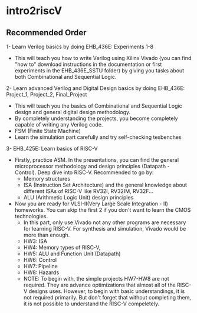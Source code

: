# intro2riscV
## Recommended Order
1- Learn Verilog basics by doing EHB_436E: Experiments 1-8 

  - This will teach you how to write Verilog using Xilinx Vivado (you can find "how to" download instructions in the documentation or first experiments in the EHB_436E_SSTU folder) by giving you tasks about both Combinational and Sequential Logic.

2- Learn advanced Verilog and Digital Design basics by doing EHB_436E: Project_1, Project_2, Final_Project 

  - This will teach you the basics of Combinational and Sequential Logic design and general digital design methodology. 
  - By completely understanding the projects, you become completely capable of writing any Verilog code.
  - FSM (Finite State Machine)
  - Learn the simulation part carefully and try self-checking tesbenches 

3- EHB_425E: Learn basics of RISC-V
  - Firstly, practice ASM. In the presentations, you can find the general microprocessor methodology and design principles (Datapath - Control). Deep dive into RISC-V. Recommended to go by:
    - Memory structures
    - ISA (Instruction Set Architecture) and the general knowledge about different ISAs of RISC-V like RV32I, RV32IM, RV32F...
    - ALU (Arithmetic Logic Unit) design principles
  - Now you are ready for VLSI-II(Very Large Scale Integration - II) homeworks. You can skip the first 2 if you don't want to learn the CMOS technologies.
    - In this part, only use Vivado not any other programs are necessary for learning RISC-V. For synthesis and simulation, Vivado would be more than enough.
    - HW3: ISA
    - HW4: Memory types of RISC-V,
    - HW5: ALU and Function Unit (Datapath)
    - HW6: Control
    - HW7: Pipeline
    - HW8: Hazards
    - NOTE: To begin with, the simple projects HW7-HW8 are not required. They are advance optimizations that almost all of the RISC-V designs uses. However, to begin with basic understandings, it is not required primarily. But don't forget that without completing them, it is not possible to understand the RISC-V compeletely.

